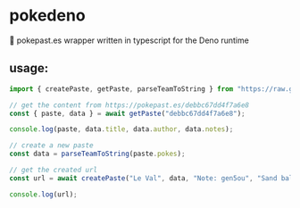 # pokedeno
🐉 pokepast.es wrapper written in typescript for the Deno runtime

## usage:
```ts
import { createPaste, getPaste, parseTeamToString } from "https://raw.githubusercontent.com/Le-Val/pokedeno/main/mod.ts"

// get the content from https://pokepast.es/debbc67dd4f7a6e8
const { paste, data } = await getPaste("debbc67dd4f7a6e8");

console.log(paste, data.title, data.author, data.notes);

// create a new paste
const data = parseTeamToString(paste.pokes);

// get the created url
const url = await createPaste("Le Val", data, "Note: gen5ou", "Sand balance");

console.log(url);
```
